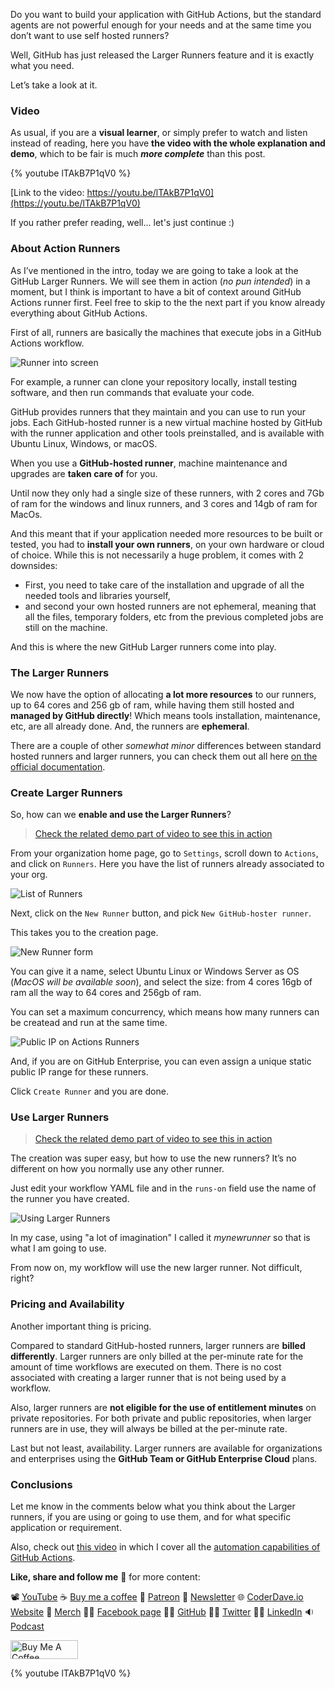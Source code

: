 Do you want to build your application with GitHub Actions, but the standard agents are not powerful enough for your needs and at the same time you don’t want to use self hosted runners?

Well, GitHub has just released the Larger Runners feature and it is exactly what you need.

Let’s take a look at it.

### Video

As usual, if you are a __visual learner__, or simply prefer to watch and listen instead of reading, here you have __the video with the whole explanation and demo__, which to be fair is much ___more complete___ than this post.

{% youtube lTAkB7P1qV0 %}

[Link to the video: https://youtu.be/lTAkB7P1qV0](https://youtu.be/lTAkB7P1qV0)

If you rather prefer reading, well... let's just continue :)

### About Action Runners

As I’ve mentioned in the intro, today we are going to take a look at the GitHub Larger Runners. We will see them in action (_no pun intended_) in a moment, but I think is important to have a bit of context around GitHub Actions runner first. Feel free to skip to the the next part if you know already everything about GitHub Actions.

First of all, runners are basically the machines that execute jobs in a GitHub Actions workflow.

![Runner into screen](https://dev-to-uploads.s3.amazonaws.com/uploads/articles/rtdycxlrfobl3c08ncob.png)

For example, a runner can clone your repository locally, install testing software, and then run commands that evaluate your code.

GitHub provides runners that they maintain and you can use to run your jobs. Each GitHub-hosted runner is a new virtual machine hosted by GitHub with the runner application and other tools preinstalled, and is available with Ubuntu Linux, Windows, or macOS.

When you use a __GitHub-hosted runner__, machine maintenance and upgrades are __taken care of__ for you.

Until now they only had a single size of these runners, with 2 cores and 7Gb of ram for the windows and linux runners, and 3 cores and 14gb of ram for MacOs.

And this meant that if your application needed more resources to be built or tested, you had to __install your own runners__, on your own hardware or cloud of choice. While this is not necessarily a huge problem, it comes with 2 downsides:

- First, you need to take care of the installation and upgrade of all the needed tools and libraries yourself,
- and second your own hosted runners are not ephemeral, meaning that all the files, temporary folders, etc from the previous completed jobs are still on the machine.

And this is where the new GitHub Larger runners come into play. 

### The Larger Runners

We now have the option of allocating __a lot more resources__ to our runners, up to 64 cores and 256 gb of ram, while having them still hosted and __managed by GitHub directly__! Which means tools installation, maintenance, etc, are all already done. And, the runners are __ephemeral__.

There are a couple of other _somewhat minor_ differences between standard hosted runners and larger runners,  you can check them out all here [on the official documentation](https://docs.github.com/en/actions/using-github-hosted-runners/about-larger-runners#additional-features-for-larger-runners).

### Create Larger Runners

So, how can we __enable and use the Larger Runners__?

> [Check the related demo part of video to see this in action](https://youtu.be/lTAkB7P1qV0?t=151)

From your organization home page, go to `Settings`, scroll down to `Actions`, and click on `Runners`. Here you have the list of runners already associated to your org.

![List of Runners](https://dev-to-uploads.s3.amazonaws.com/uploads/articles/oxu9q081sehzxezusp3l.png)

Next, click on the `New Runner` button, and pick `New GitHub-hoster runner`.

This takes you to the creation page.

![New Runner form](https://dev-to-uploads.s3.amazonaws.com/uploads/articles/wknvxmitdpodqau8rlj7.png)

You can give it a name, select Ubuntu Linux or Windows Server as OS (_MacOS will be available soon_), and select the size: from 4 cores 16gb of ram all the way to 64 cores and 256gb of ram.

You can set a maximum concurrency, which means how many runners can be createad and run at the same time.

![Public IP on Actions Runners](https://dev-to-uploads.s3.amazonaws.com/uploads/articles/cqqo6yxuevyqjpuwbsxq.png)

And, if you are on GitHub Enterprise, you can even assign a unique static public IP range for these runners.

Click `Create Runner` and you are done.

### Use Larger Runners

> [Check the related demo part of video to see this in action](https://youtu.be/lTAkB7P1qV0?t=203)

The creation was super easy, but how to use the new runners? It’s no different on how you normally use any other runner.

Just edit your workflow YAML file and in the `runs-on` field use the name of the runner you have created.

![Using Larger Runners](https://dev-to-uploads.s3.amazonaws.com/uploads/articles/rah7sndj1v1ymofpw6rl.png)

In my case, using "a lot of imagination" I called it _mynewrunner_ so that is what I am going to use.

From now on, my workflow will use the new larger runner. Not difficult, right?

### Pricing and Availability

Another important thing is pricing.

Compared to standard GitHub-hosted runners, larger runners are __billed differently__. Larger runners are only billed at the per-minute rate for the amount of time workflows are executed on them. There is no cost associated with creating a larger runner that is not being used by a workflow.

Also, larger runners are __not eligible for the use of entitlement minutes__ on private repositories. For both private and public repositories, when larger runners are in use, they will always be billed at the per-minute rate.

Last but not least, availability. Larger runners are available for organizations and enterprises using the __GitHub Team or GitHub Enterprise Cloud__ plans.

### Conclusions

Let me know in the comments below what you think about the Larger runners, if you are using or going to use them, and for what specific application or requirement.

Also, check out [this video](https://youtu.be/msCWg2F4sck) in which I cover all the [automation capabilities of GitHub Actions](https://youtu.be/msCWg2F4sck).

__Like, share and follow me__ 🚀 for more content:

📽 [YouTube](https://www.youtube.com/CoderDave)
☕ [Buy me a coffee](https://buymeacoffee.com/CoderDave)
💖 [Patreon](https://patreon.com/CoderDave)
📧 [Newsletter](https://coderdave.io/newsletter)
🌐 [CoderDave.io Website](https://coderdave.io)
👕 [Merch](https://geni.us/cdmerch)
👦🏻 [Facebook page](https://www.facebook.com/CoderDaveYT)
🐱‍💻 [GitHub](https://github.com/n3wt0n)
👲🏻 [Twitter](https://www.twitter.com/davide.benvegnu)
👴🏻 [LinkedIn](https://www.linkedin.com/in/davidebenvegnu/)
🔉 [Podcast](https://geni.us/cdpodcast)

<a href="https://www.buymeacoffee.com/CoderDave" target="_blank"><img src="https://cdn.buymeacoffee.com/buttons/v2/default-yellow.png" alt="Buy Me A Coffee" style="height: 30px !important; width: 108px !important;" ></a>

{% youtube lTAkB7P1qV0 %}